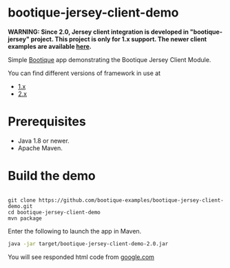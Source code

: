 # bootique-jersey-client-demo

**WARNING: Since 2.0, Jersey client integration is developed in "bootique-jersey" project. This project is only for 1.x support. The newer client examples are available [here](https://github.com/bootique-examples/bootique-jersey-examples).**

Simple [Bootique](http://bootique.io) app demonstrating the Bootique Jersey Client Module.

You can find different versions of framework in use at
* [1.x](https://github.com/bootique-examples/bootique-jersey-client-demo/tree/1.x)
* [2.x](https://github.com/bootique-examples/bootique-jersey-client-demo/tree/2.x)

# Prerequisites
* Java 1.8 or newer.
* Apache Maven.

# Build the demo

```

git clone https://github.com/bootique-examples/bootique-jersey-client-demo.git
cd bootique-jersey-client-demo
mvn package
```
Enter the following to launch the app in Maven.

```bash
java -jar target/bootique-jersey-client-demo-2.0.jar
```

You will see responded html code from [google.com](https://google.com)
